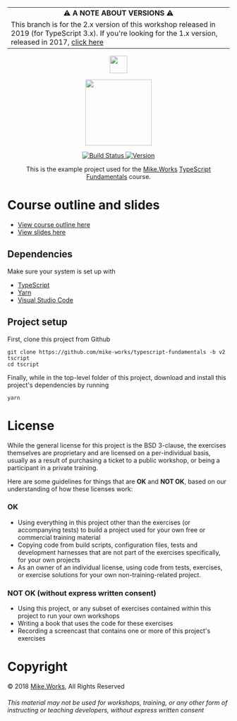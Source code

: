 <table align="center">
  <tr>
    <td align="center">
      ⚠️ <strong>A NOTE ABOUT VERSIONS</strong> ️️️⚠️
    </td>
  </tr>
  <tr>
    <td>
      This branch is for the 2.x version of this workshop released in 2019 (for TypeScript 3.x). If you're looking for the 1.x version, released in 2017, <a href="https://github.com/mike-works/typescript-fundamentals/tree/v1">click here</a>
    </td>
  </tr>
</table>

<p align='center'>
  <a href="https://mike.works" target='_blank'>
    <img height=40 src='https://assets.mike.works/img/login_logo-33a9e523d451fb0d902f73d5452d4a0b.png' />
  </a> 
</p>
<p align='center'>
  <a href="https://mike.works/course/typescript-fundamentals-7832c19" target='_blank'>
    <img height=150 src='https://cloud.githubusercontent.com/assets/558005/25579415/1afbffaa-2e78-11e7-9b4a-ea44ead26bfb.png' />
  </a>
</p>
<p align='center'>
  <a href="https://travis-ci.org/mike-works/typescript-fundamentals" title="Build Status">
    <img title="Build Status" src="https://travis-ci.org/mike-works/typescript-fundamentals.svg?branch=solutions"/>
  </a>
  <a href="https://github.com/mike-works/typescript-fundamentals/releases" title="Version">
    <img title="Version" src="https://img.shields.io/github/package-json/v/mike-works/typescript-fundamentals/v2.svg" />
  </a>
</p>
<p align='center'>
This is the example project used for the <a title="Mike.Works" href="https://mike.works">Mike.Works</a> <a title="TypeScript Fundamentals" href="https://mike.works/course/typescript-fundamentals-7832c19">TypeScript Fundamentals</a> course.
</p>

# Course outline and slides

- [View course outline here](https://mike.works/course/typescript-fundamentals-7832c19)
- [View slides here](https://docs.mike.works/typescript-slides-v2)

## Dependencies

Make sure your system is set up with

- [TypeScript](https://www.typescriptlang.org/#download-links)
- [Yarn](https://yarnpkg.com/en/)
- [Visual Studio Code](https://code.visualstudio.com/)

## Project setup

First, clone this project from Github

```
git clone https://github.com/mike-works/typescript-fundamentals -b v2 tscript
cd tscript
```

Finally, while in the top-level folder of this project, download and install this project's dependencies by running

```
yarn
```

# License

While the general license for this project is the BSD 3-clause, the exercises
themselves are proprietary and are licensed on a per-individual basis, usually
as a result of purchasing a ticket to a public workshop, or being a participant
in a private training.

Here are some guidelines for things that are **OK** and **NOT OK**, based on our
understanding of how these licenses work:

### OK

- Using everything in this project other than the exercises (or accompanying tests)
  to build a project used for your own free or commercial training material
- Copying code from build scripts, configuration files, tests and development
  harnesses that are not part of the exercises specifically, for your own projects
- As an owner of an individual license, using code from tests, exercises, or
  exercise solutions for your own non-training-related project.

### NOT OK (without express written consent)

- Using this project, or any subset of
  exercises contained within this project to run your own workshops
- Writing a book that uses the code for these exercises
- Recording a screencast that contains one or more of this project's exercises

# Copyright

&copy; 2018 [Mike.Works](https://mike.works), All Rights Reserved

###### This material may not be used for workshops, training, or any other form of instructing or teaching developers, without express written consent
